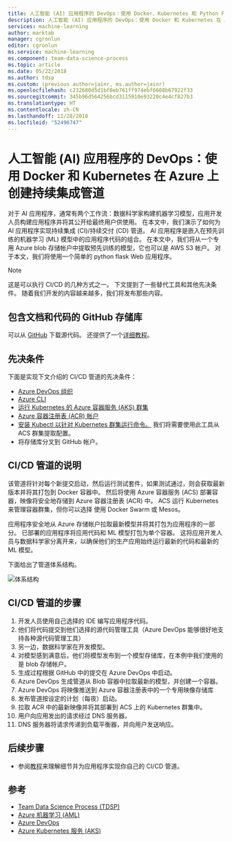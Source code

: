 ```yaml
---
title: 人工智能 (AI) 应用程序的 DevOps：使用 Docker、Kubernetes 和 Python Flask 应用程序在 Azure 上创建连续集成管道
description: 人工智能 (AI) 应用程序的 DevOps：使用 Docker 和 Kubernetes 在 Azure 上创建连续集成管道
services: machine-learning
author: marktab
manager: cgronlun
editor: cgronlun
ms.service: machine-learning
ms.component: team-data-science-process
ms.topic: article
ms.date: 05/22/2018
ms.author: tdsp
ms.custom: (previous author=jainr, ms.author=jainr)
ms.openlocfilehash: c232680d5d1bf0eb761ff974ebf6608b67922f33
ms.sourcegitcommit: 345b96d564256bcd3115910e93220c4e4cf827b3
ms.translationtype: HT
ms.contentlocale: zh-CN
ms.lasthandoff: 11/28/2018
ms.locfileid: "52496747"
---
```

# <a name="devops-for-artificial-intelligence-ai-applications-creating-continuous-integration-pipeline-on-azure-using-docker-and-kubernetes"></a>人工智能 (AI) 应用程序的 DevOps：使用 Docker 和 Kubernetes 在 Azure 上创建持续集成管道
对于 AI 应用程序，通常有两个工作流：数据科学家构建机器学习模型，应用开发人员构建应用程序并将其公开给最终用户供使用。 在本文中，我们演示了如何为 AI 应用程序实现持续集成 (CI)/持续交付 (CD) 管道。 AI 应用程序是嵌入在预先训练的机器学习 (ML) 模型中的应用程序代码的组合。 在本文中，我们将从一个专用 Azure blob 存储帐户中提取预先训练的模型，它也可以是 AWS S3 帐户。 对于本文，我们将使用一个简单的 python flask Web 应用程序。

> [!NOTE]
> 这是可以执行 CI/CD 的几种方式之一。 下文提到了一些替代工具和其他先决条件。 随着我们开发的内容越来越多，我们将发布那些内容。
>
>

## <a name="github-repository-with-document-and-code"></a>包含文档和代码的 GitHub 存储库
可以从 [GitHub](https://github.com/Azure/DevOps-For-AI-Apps) 下载源代码。 还提供了一个[详细教程](https://github.com/Azure/DevOps-For-AI-Apps/blob/master/Tutorial.md)。

## <a name="pre-requisites"></a>先决条件
下面是实现下文介绍的 CI/CD 管道的先决条件：
* [Azure DevOps 组织](https://docs.microsoft.com/azure/devops/organizations/accounts/create-organization-msa-or-work-student)
* [Azure CLI](https://docs.microsoft.com/cli/azure/install-azure-cli?view=azure-cli-latest)
* [运行 Kubernetes 的 Azure 容器服务 (AKS) 群集](https://docs.microsoft.com/azure/container-service/kubernetes/container-service-tutorial-kubernetes-deploy-cluster)
* [Azure 容器注册表 (ACR) 帐户](https://docs.microsoft.com/azure/container-registry/container-registry-get-started-portal)
* [安装 Kubectl 以针对 Kubernetes 群集运行命令。](https://kubernetes.io/docs/tasks/tools/install-kubectl/) 我们将需要使用此工具从 ACS 群集提取配置。 
* 将存储库分叉到 GitHub 帐户。

## <a name="description-of-the-cicd-pipeline"></a>CI/CD 管道的说明
该管道将针对每个新提交启动，然后运行测试套件，如果测试通过，则会获取最新版本并将其打包到 Docker 容器中。 然后将使用 Azure 容器服务 (ACS) 部署容器，映像将安全地存储到 Azure 容器注册表 (ACR) 中。 ACS 运行 Kubernetes 来管理容器群集，但你可以选择 使用 Docker Swarm 或 Mesos。

应用程序安全地从 Azure 存储帐户拉取最新模型并将其打包为应用程序的一部分。 已部署的应用程序将应用代码和 ML 模型打包为单个容器。 这将应用开发人员与数据科学家分离开来，以确保他们的生产应用始终运行最新的代码和最新的 ML 模型。

下面给出了管道体系结构。 

![体系结构](./media/ci-cd-flask/Architecture.PNG?raw=true)

## <a name="steps-of-the-cicd-pipeline"></a>CI/CD 管道的步骤
1. 开发人员使用自己选择的 IDE 编写应用程序代码。
2. 他们将代码提交到他们选择的源代码管理工具（Azure DevOps 能够很好地支持各种源代码管理工具）
3. 另一边，数据科学家在开发模型。
4. 对模型感到满意后，他们将模型发布到一个模型存储库，在本例中我们使用的是 blob 存储帐户。 
5. 生成过程根据 GitHub 中的提交在 Azure DevOps 中启动。
6. Azure DevOps 生成管道从 Blob 容器中拉取最新的模型，并创建一个容器。
7. Azure DevOps 将映像推送到 Azure 容器注册表中的一个专用映像存储库
8. 发布管道按设定的计划（每夜）启动。
9. 拉取 ACR 中的最新映像并将其部署到 ACS 上的 Kubernetes 群集中。
10. 用户向应用发出的请求经过 DNS 服务器。
11. DNS 服务器将请求传递到负载平衡器，并向用户发送响应。

## <a name="next-steps"></a>后续步骤
* 参阅[教程](https://github.com/Azure/DevOps-For-AI-Apps/blob/master/Tutorial.md)来理解细节并为应用程序实现你自己的 CI/CD 管道。

## <a name="references"></a>参考
* [Team Data Science Process (TDSP)](https://aka.ms/tdsp)
* [Azure 机器学习 (AML)](https://docs.microsoft.com/azure/machine-learning/service/)
* [Azure DevOps](https://www.visualstudio.com/vso/)
* [Azure Kubernetes 服务 (AKS)](https://docs.microsoft.com/azure/aks/intro-kubernetes)
